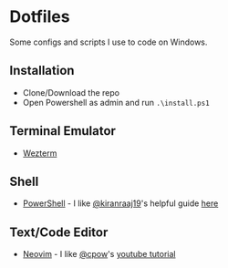 # Dotfiles
Some configs and scripts I use to code on Windows. 

## Installation
- Clone/Download the repo
- Open Powershell as admin and run `.\install.ps1` 

## Terminal Emulator 
- [Wezterm](https://wezfurlong.org/wezterm/index.html)
  
## Shell 
- [PowerShell](https://github.com/PowerShell/PowerShell) - I like [@kiranraaj19](https://github.com/kiranraaj19)'s helpful guide [here](https://github.com/kiranraaj19/pwsh)
    
## Text/Code Editor 
- [Neovim](https://neovim.io/) - I like [@cpow](https://github.com/cpow)'s [youtube tutorial](https://www.youtube.com/playlist?list=PLsz00TDipIffreIaUNk64KxTIkQaGguqn)
